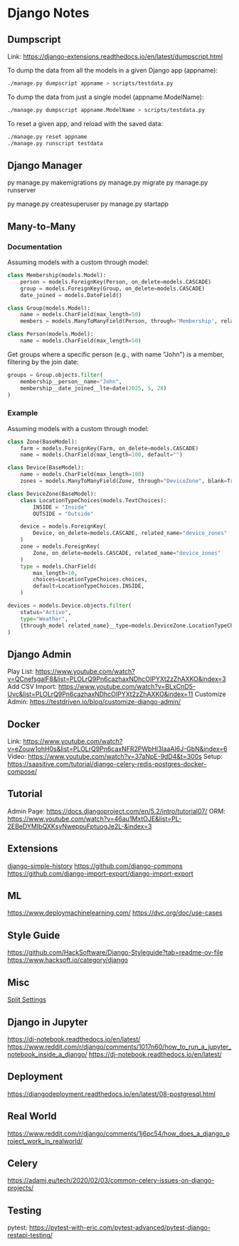 # Django Notes

## Dumpscript

Link: <https://django-extensions.readthedocs.io/en/latest/dumpscript.html>

To dump the data from all the models in a given Django app (appname):

```bash
./manage.py dumpscript appname > scripts/testdata.py
```

To dump the data from just a single model (appname.ModelName):

```bash
./manage.py dumpscript appname.ModelName > scripts/testdata.py
```

To reset a given app, and reload with the saved data:

```bash
./manage.py reset appname
./manage.py runscript testdata
```

## Django Manager

py manage.py makemigrations
py manage.py migrate
py manage.py runserver

py manage.py createsuperuser
py manage.py startapp

## Many-to-Many

### Documentation

Assuming models with a custom through model:

```python
class Membership(models.Model):
    person = models.ForeignKey(Person, on_delete=models.CASCADE)
    group = models.ForeignKey(Group, on_delete=models.CASCADE)
    date_joined = models.DateField()

class Group(models.Model):
    name = models.CharField(max_length=50)
    members = models.ManyToManyField(Person, through='Membership', related_name='groups')

class Person(models.Model):
    name = models.CharField(max_length=50)
```

Get groups where a specific person (e.g., with name "John") is a member, filtering by the join date:

```python
groups = Group.objects.filter(
    membership__person__name="John",
    membership__date_joined__lte=date(2025, 5, 28)
)
```

### Example

Assuming models with a custom through model:

```python
class Zone(BaseModel):
    farm = models.ForeignKey(Farm, on_delete=models.CASCADE)
    name = models.CharField(max_length=100, default="")

class Device(BaseModel):
    name = models.CharField(max_length=100)
    zones = models.ManyToManyField(Zone, through="DeviceZone", blank=True)

class DeviceZone(BaseModel):
    class LocationTypeChoices(models.TextChoices):
        INSIDE = "Inside"
        OUTSIDE = "Outside"

    device = models.ForeignKey(
        Device, on_delete=models.CASCADE, related_name="device_zones"
    )
    zone = models.ForeignKey(
        Zone, on_delete=models.CASCADE, related_name="device_zones"
    )
    type = models.CharField(
        max_length=10,
        choices=LocationTypeChoices.choices,
        default=LocationTypeChoices.INSIDE,
    )
```

```python
devices = models.Device.objects.filter(
    status="Active",
    type="Weather",
    {through_model related_name}__type=models.DeviceZone.LocationTypeChoices.INSIDE,
)
```

## Django Admin

Play List: <https://www.youtube.com/watch?v=QCnefsgalF8&list=PLOLrQ9Pn6cazhaxNDhcOIPYXt2zZhAXKO&index=3>
Add CSV Import: <https://www.youtube.com/watch?v=BLxCnD5-Uvc&list=PLOLrQ9Pn6cazhaxNDhcOIPYXt2zZhAXKO&index=11>
Customize Admin: <https://testdriven.io/blog/customize-django-admin/>

## Docker

Link: <https://www.youtube.com/watch?v=eZouw1ohH0s&list=PLOLrQ9Pn6caxNFR2PWbHl3laaAI6J-GbN&index=6>
Video: <https://www.youtube.com/watch?v=37aNpE-9dD4&t=300s>
Setup: <https://saasitive.com/tutorial/django-celery-redis-postgres-docker-compose/>

## Tutorial

Admin Page: <https://docs.djangoproject.com/en/5.2/intro/tutorial07/>
ORM: <https://www.youtube.com/watch?v=46au1MxtOJE&list=PL-2EBeDYMIbQXKsyNweppuFptuogJe2L-&index=3>

## Extensions

[django-simple-history](https://django-simple-history.readthedocs.io/en/stable/)
<https://github.com/django-commons>
<https://github.com/django-import-export/django-import-export>

## ML

<https://www.deploymachinelearning.com/>
<https://dvc.org/doc/use-cases>

## Style Guide

<https://github.com/HackSoftware/Django-Styleguide?tab=readme-ov-file>
<https://www.hacksoft.io/category/django>

## Misc

[Split Settings](https://code.djangoproject.com/wiki/SplitSettings)

## Django in Jupyter

<https://dj-notebook.readthedocs.io/en/latest/>
<https://www.reddit.com/r/django/comments/1017n60/how_to_run_a_jupyter_notebook_inside_a_django/>
<https://dj-notebook.readthedocs.io/en/latest/>

## Deployment

<https://djangodeployment.readthedocs.io/en/latest/08-postgresql.html>

## Real World

<https://www.reddit.com/r/django/comments/1j6pc54/how_does_a_django_project_work_in_realworld/>

## Celery

<https://adamj.eu/tech/2020/02/03/common-celery-issues-on-django-projects/>

## Testing

pytest: <https://pytest-with-eric.com/pytest-advanced/pytest-django-restapi-testing/>
